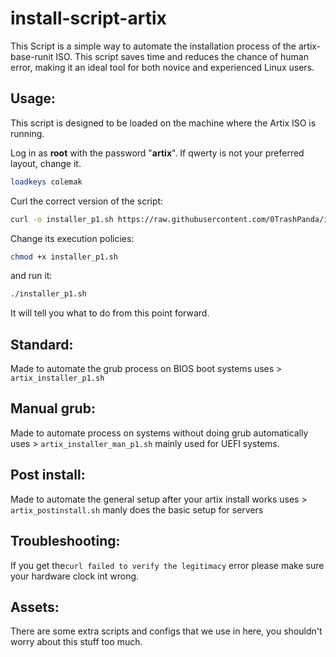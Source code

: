 # install-script-artix
This Script is a simple way to automate the installation process of the artix-base-runit ISO. This script saves time and reduces the chance of human error, making it an ideal tool for both novice and experienced Linux users.

## Usage:
This script is designed to be loaded on the machine where the Artix ISO is running.

Log in as **root** with the password "**artix**".
If qwerty is not your preferred layout, change it.
```bash
loadkeys colemak
```

Curl the correct version of the script:
```bash
curl -o installer_p1.sh https://raw.githubusercontent.com/0TrashPanda/install-script-artix/master/artix_installer_p1.sh
```
Change its execution policies:
```bash
chmod +x installer_p1.sh
```
and run it:
```bash
./installer_p1.sh
```
It will tell you what to do from this point forward.

## Standard:
Made to automate the grub process on BIOS boot systems
uses > `artix_installer_p1.sh`

## Manual grub:
Made to automate process on systems without doing grub automatically 
uses > `artix_installer_man_p1.sh`
mainly used for UEFI systems.

## Post install:
Made to automate the general setup after your artix install works
uses > `artix_postinstall.sh`
manly does the basic setup for servers

## Troubleshooting:
If you get the`curl failed to verify the legitimacy` error
please make sure your hardware clock int wrong.


## Assets:
There are some extra scripts and configs that we use in here, you shouldn't worry about this stuff too much. 
